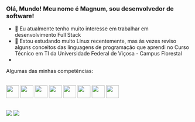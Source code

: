 ### Olá, Mundo! Meu nome é Magnum, sou desenvolvedor de software!


- 🔭 Eu atualmente tenho muito interesse em trabalhar em desenvolvimento Full Stack
- 🌱 Estou estudando muito Linux recentemente, mas às vezes reviso alguns conceitos das linguagens de programação que aprendi no Curso Técnico em TI da Universidade Federal de Viçosa - Campus Florestal
- 
  
 Algumas das minhas competências: 
<div style="display: inline_block"><br>
  <img height="35px" src="https://cdn.jsdelivr.net/gh/devicons/devicon/icons/bash/bash-original.svg" />
  <img height="35px" src="https://cdn.jsdelivr.net/gh/devicons/devicon/icons/c/c-original.svg" />
  <img height="35px" src="https://cdn.jsdelivr.net/gh/devicons/devicon/icons/ubuntu/ubuntu-plain.svg" />
  <img height="35px" src="https://cdn.jsdelivr.net/gh/devicons/devicon/icons/python/python-original.svg" />
  <img height="35px" src="https://cdn.jsdelivr.net/gh/devicons/devicon/icons/php/php-original.svg" />
  <img height="35px" src="https://cdn.jsdelivr.net/gh/devicons/devicon/icons/javascript/javascript-original.svg" />
  <img height="35px" src="https://cdn.jsdelivr.net/gh/devicons/devicon/icons/html5/html5-original.svg" />
  <img height="35px" src="https://cdn.jsdelivr.net/gh/devicons/devicon/icons/css3/css3-original.svg" />
</div>
  
  ##
 
<div> 
  <a href = "mailto:mjcorgozinho@gmail.com"><img src="https://img.shields.io/badge/-Gmail-%23333?style=for-the-badge&logo=gmail&logoColor=white" target="_blank"></a>
  <a href="https://www.linkedin.com/in/magnum-julio-corgozinho-b6b051202/" target="_blank"><img src="https://img.shields.io/badge/-LinkedIn-%230077B5?style=for-the-badge&logo=linkedin&logoColor=white" target="_blank"></a> 
 
</div>

